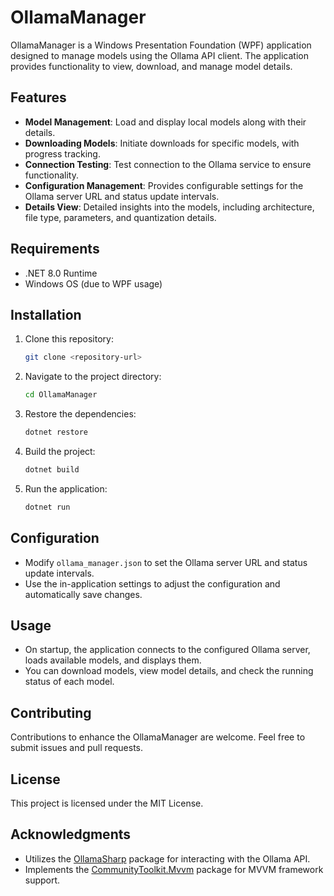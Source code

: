 # OllamaManager

OllamaManager is a Windows Presentation Foundation (WPF) application designed to manage models using the Ollama API client. The application provides functionality to view, download, and manage model details.

## Features

- **Model Management**: Load and display local models along with their details.
- **Downloading Models**: Initiate downloads for specific models, with progress tracking.
- **Connection Testing**: Test connection to the Ollama service to ensure functionality.
- **Configuration Management**: Provides configurable settings for the Ollama server URL and status update intervals.
- **Details View**: Detailed insights into the models, including architecture, file type, parameters, and quantization details.

## Requirements

- .NET 8.0 Runtime
- Windows OS (due to WPF usage)

## Installation

1. Clone this repository:

   ```bash
   git clone <repository-url>
   ```

2. Navigate to the project directory:

   ```bash
   cd OllamaManager
   ```

3. Restore the dependencies:

   ```bash
   dotnet restore
   ```

4. Build the project:

   ```bash
   dotnet build
   ```

5. Run the application:

   ```bash
   dotnet run
   ```

## Configuration

- Modify `ollama_manager.json` to set the Ollama server URL and status update intervals.
- Use the in-application settings to adjust the configuration and automatically save changes.

## Usage

- On startup, the application connects to the configured Ollama server, loads available models, and displays them.
- You can download models, view model details, and check the running status of each model.

## Contributing

Contributions to enhance the OllamaManager are welcome. Feel free to submit issues and pull requests.

## License

This project is licensed under the MIT License.

## Acknowledgments

- Utilizes the [OllamaSharp](https://www.nuget.org/packages/OllamaSharp/) package for interacting with the Ollama API.
- Implements the [CommunityToolkit.Mvvm](https://www.nuget.org/packages/CommunityToolkit.Mvvm/) package for MVVM framework support.